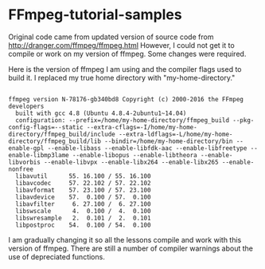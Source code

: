 FFmpeg-tutorial-samples
=======================

Original code came from updated version of source code from http://dranger.com/ffmpeg/ffmpeg.html
However, I could not get it to compile or work on my version of ffmpeg. Some changes were required. 

Here is the version of ffmpeg I am using and the compiler flags used to build it.
I replaced my true home directory with "my-home-directory." 

```

ffmpeg version N-78176-gb340bd8 Copyright (c) 2000-2016 the FFmpeg developers
  built with gcc 4.8 (Ubuntu 4.8.4-2ubuntu1~14.04)
  configuration: --prefix=/home/my-home-directory/ffmpeg_build --pkg-config-flags=--static --extra-cflags=-I/home/my-home-directory/ffmpeg_build/include --extra-ldflags=-L/home/my-home-directory/ffmpeg_build/lib --bindir=/home/my-home-directory/bin --enable-gpl --enable-libass --enable-libfdk-aac --enable-libfreetype --enable-libmp3lame --enable-libopus --enable-libtheora --enable-libvorbis --enable-libvpx --enable-libx264 --enable-libx265 --enable-nonfree
  libavutil      55. 16.100 / 55. 16.100
  libavcodec     57. 22.102 / 57. 22.102
  libavformat    57. 23.100 / 57. 23.100
  libavdevice    57.  0.100 / 57.  0.100
  libavfilter     6. 27.100 /  6. 27.100
  libswscale      4.  0.100 /  4.  0.100
  libswresample   2.  0.101 /  2.  0.101
  libpostproc    54.  0.100 / 54.  0.100 

```

I am gradually changing it so all the lessons compile and work with this version of ffmpeg. There are still a number of compiler warnings about the use of depreciated functions.
